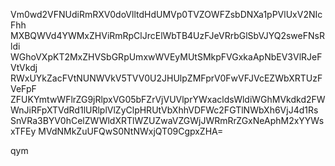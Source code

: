 Vm0wd2VFNUdiRmRXV0doVlltdHdUMVp0TVZOWFZsbDNXa1pPVlUxV2NIcFhh
MXBQWVd4YWMxZHViRmRpClJrcElWbTB4UzFJeVRrbGlSbVJYQ2sweFNsRldi
WGhoVXpKT2MxZHVSbGRpUmxwWVEyMUtSMkpFVGxkaApNbEV3VlRJeFVtVkdj
RWxUYkZacFVtNUNWVkV5TVV0U2JHUlpZMFprV0FwVFJVcEZWbXRTUzFVeFpF
ZFUKYmtwWFlrZG9jRlpxVG05bFZrVjVUVlprYWxacldsWldiWGhMVkdkd2FW
WnJiRFpXTVdRd1lURlplVlZyClpHRUtVbXhhVDFWc2FGTlNWbXh6VjJ4d1Rs
SnVRa3BYV0hCelZWWldXRTlWZUZwaVZGWjJWRmRrZGxNeAphM2xYYWsxTFEy
MVdNMkZuUFQwS0NtNWxjQT09CgpxZHA=

qym